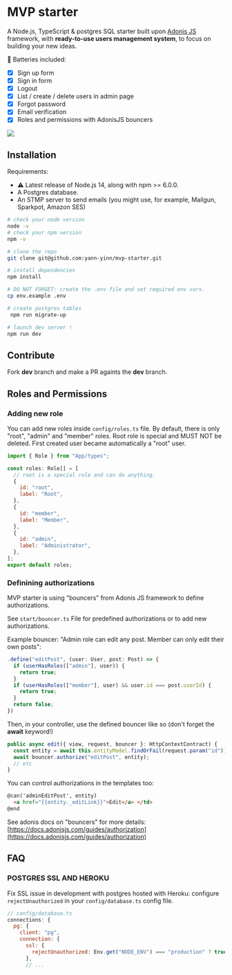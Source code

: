 # MVP starter

A Node.js, TypeScript & postgres SQL starter built upon [Adonis JS](https://adonisjs.com) framework, with **ready-to-use users management system**, to focus on building your new ideas.

🔋 Batteries included:

- [x] Sign up form
- [x] Sign in form
- [x] Logout
- [x] List / create / delete users in admin page
- [x] Forgot password
- [x] Email verification
- [x] Roles and permissions with AdonisJS bouncers

<img src="https://github.com/yann-yinn/adonis-starter/blob/main/screen.png"/>

## Installation

Requirements:

- ⚠️ Latest release of Node.js 14, along with npm >= 6.0.0.
- A Postgres database.
- An STMP server to send emails (you might use, for example, Mailgun, Sparkpot, Amazon SES)

```sh
# check your node version
node -v
# check your npm version
npm -v

# clone the repo
git clone git@github.com:yann-yinn/mvp-starter.git

# install dependencies
npm install

# DO NOT FORGET: create the .env file and set required env vars.
cp env.example .env

# create postgres tables
 npm run migrate-up

# launch dev server !
npm run dev
```

## Contribute

Fork **dev** branch and make a PR againts the **dev** branch.

## Roles and Permissions

### Adding new role

You can add new roles inside `config/roles.ts` file. By default, there is only "root", "admin" and "member" roles. Root role is special and MUST NOT be deleted. First created user became automatically a "root" user.

```js
import { Role } from "App/types";

const roles: Role[] = [
  // root is a special role and can do anything.
  {
    id: "root",
    label: "Root",
  },
  {
    id: "member",
    label: "Member",
  },
  {
    id: "admin",
    label: "Administrator",
  },
];
export default roles;
```

### Definining authorizations

MVP starter is using "bouncers" from Adonis JS framework to define authorizations.

See `start/bouncer.ts` File for predefined authorizations or to add new authorizations.

Example bouncer: "Admin role can edit any post. Member can only edit their own posts":

```ts
.define("editPost", (user: User, post: Post) => {
  if (userHasRoles(["admin"], user)) {
    return true;
  }
  if (userHasRoles(["member"], user) && user.id === post.userId) {
    return true;
  }
  return false;
})
```

Then, in your controller, use the defined bouncer like so (don't forget the **await** keyword!)

```ts
public async edit({ view, request, bouncer }: HttpContextContract) {
  const entity = await this.entityModel.findOrFail(request.param("id"));
  await bouncer.authorize("editPost", entity);
  // etc
}
```

You can control authorizations in the templates too:

```html
@can('adminEditPost', entity)
  <a href="{{entity._editLink}}">Edit</a> </td>
@end
```

See adonis docs on "bouncers" for more details: [https://docs.adonisjs.com/guides/authorization](https://docs.adonisjs.com/guides/authorization)

## FAQ

### POSTGRES SSL AND HEROKU

Fix SSL issue in development with postgres hosted with Heroku: configure `rejectUnauthorized` in your `config/database.ts` config file.

```js
// config/database.ts
connections: {
  pg: {
    client: "pg",
    connection: {
      ssl: {
        rejectUnauthorized: Env.get("NODE_ENV") === "production" ? true : false,
      },
      // ...
```
